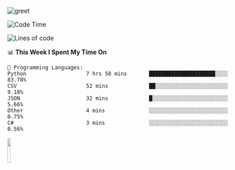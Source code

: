 ![greet](https://user-images.githubusercontent.com/44234583/146624354-9d461392-3676-4e7a-b12f-debc7319f53b.gif) 


<!--START_SECTION:waka-->
![Code Time](http://img.shields.io/badge/Code%20Time-378%20hrs%2054%20mins-blue)

![Lines of code](https://img.shields.io/badge/From%20Hello%20World%20I%27ve%20Written-643%20Thousand%20lines%20of%20code-blue)

📊 **This Week I Spent My Time On** 

```text
💬 Programming Languages: 
Python                   7 hrs 58 mins       █████████████████████░░░░   83.78% 
CSV                      52 mins             ██░░░░░░░░░░░░░░░░░░░░░░░   9.18% 
JSON                     32 mins             █░░░░░░░░░░░░░░░░░░░░░░░░   5.66% 
Other                    4 mins              ░░░░░░░░░░░░░░░░░░░░░░░░░   0.75% 
C#                       3 mins              ░░░░░░░░░░░░░░░░░░░░░░░░░   0.56%

```


<!--END_SECTION:waka-->
<img src="https://user-images.githubusercontent.com/44234583/191059235-95ebfce1-7fc7-4eee-baff-214d902e7c18.gif" width="12%"/>
